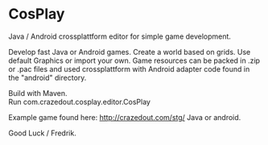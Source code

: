 # CosPlay
Java / Android crossplattform editor for simple game development.

Develop fast Java or Android games. Create a world based on grids.
Use default Graphics or import your own.
Game resources can be packed in .zip or .pac files and used crossplattform with Android adapter code
found in the "android" directory.
<p>
Build with Maven.<br/>
Run com.crazedout.cosplay.editor.CosPlay<p>

Example game found here: http://crazedout.com/stg/ Java or android.

Good Luck / Fredrik.
